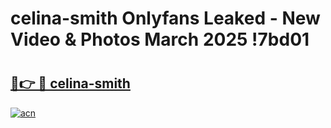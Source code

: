 # celina-smith Onlyfans Leaked - New Video & Photos March 2025 !7bd01

# <h2><a href="https://6h5ycq.iuczelnia.edu.pl?title=celina-smith&ref=7bd01">🔗👉 🔴 celina-smith</a></h2>

[![acn](https://github.com/user-attachments/assets/0f9c940e-d8b0-45ae-aac7-cd30a18b3e1c)](https://6h5ycq.iuczelnia.edu.pl?title=celina-smith&ref=7bd01)

